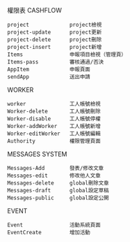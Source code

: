 權限表
CASHFLOW

	project				project檢視
	project-update		project更新
	project-delete		project刪除
	project-insert		project新增
	Items				申報項目檢視（管理頁）
	Items-pass			審核通過/否決
	AppItem				申報頁面
	sendApp				送出申請

WORKER
	
	worker				工人帳號檢視
	Worker-delete		工人帳號刪除
	Worker-disable		工人帳號停權
	Worker-addWorker	工人帳號新增
	Worker-editWorker	工人帳號編輯
	Authority			權限管理頁面

MESSAGES SYSTEM

	Messages-Add		發表/修改文章
	Messages-edit		修改他人文章
	Messages-delete		global刪除文章 
	Messages-draft		global設定草稿
	Messages-public		global設定公開

EVENT
	
	Event 				活動系統頁面
	EventCreate 		增加活動
